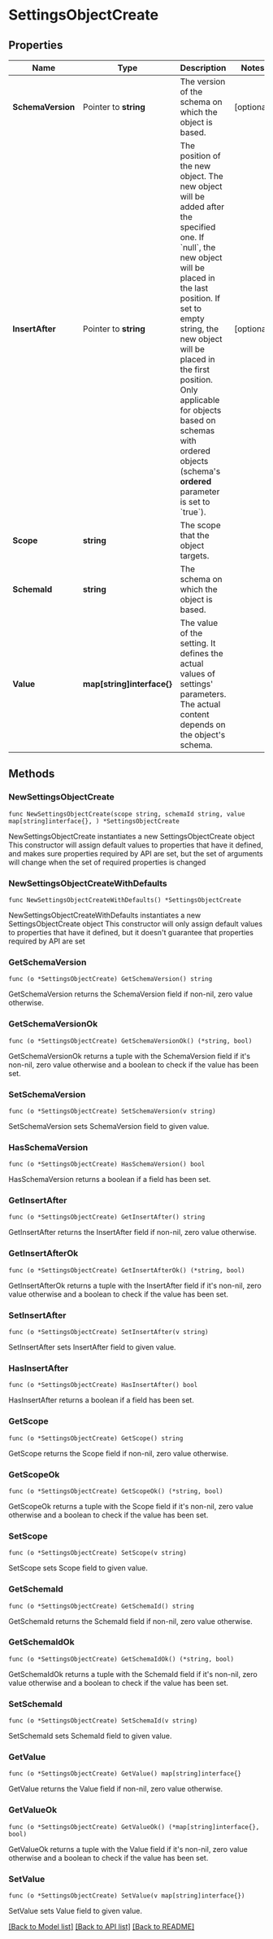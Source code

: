 # SettingsObjectCreate

## Properties

Name | Type | Description | Notes
------------ | ------------- | ------------- | -------------
**SchemaVersion** | Pointer to **string** | The version of the schema on which the object is based. | [optional] 
**InsertAfter** | Pointer to **string** | The position of the new object. The new object will be added after the specified one.   If &#x60;null&#x60;, the new object will be placed in the last position.   If set to empty string, the new object will be placed in the first position.   Only applicable for objects based on schemas with ordered objects (schema&#39;s **ordered** parameter is set to &#x60;true&#x60;). | [optional] 
**Scope** | **string** | The scope that the object targets. | 
**SchemaId** | **string** | The schema on which the object is based. | 
**Value** | **map[string]interface{}** | The value of the setting.    It defines the actual values of settings&#39; parameters.   The actual content depends on the object&#39;s schema. | 

## Methods

### NewSettingsObjectCreate

`func NewSettingsObjectCreate(scope string, schemaId string, value map[string]interface{}, ) *SettingsObjectCreate`

NewSettingsObjectCreate instantiates a new SettingsObjectCreate object
This constructor will assign default values to properties that have it defined,
and makes sure properties required by API are set, but the set of arguments
will change when the set of required properties is changed

### NewSettingsObjectCreateWithDefaults

`func NewSettingsObjectCreateWithDefaults() *SettingsObjectCreate`

NewSettingsObjectCreateWithDefaults instantiates a new SettingsObjectCreate object
This constructor will only assign default values to properties that have it defined,
but it doesn't guarantee that properties required by API are set

### GetSchemaVersion

`func (o *SettingsObjectCreate) GetSchemaVersion() string`

GetSchemaVersion returns the SchemaVersion field if non-nil, zero value otherwise.

### GetSchemaVersionOk

`func (o *SettingsObjectCreate) GetSchemaVersionOk() (*string, bool)`

GetSchemaVersionOk returns a tuple with the SchemaVersion field if it's non-nil, zero value otherwise
and a boolean to check if the value has been set.

### SetSchemaVersion

`func (o *SettingsObjectCreate) SetSchemaVersion(v string)`

SetSchemaVersion sets SchemaVersion field to given value.

### HasSchemaVersion

`func (o *SettingsObjectCreate) HasSchemaVersion() bool`

HasSchemaVersion returns a boolean if a field has been set.

### GetInsertAfter

`func (o *SettingsObjectCreate) GetInsertAfter() string`

GetInsertAfter returns the InsertAfter field if non-nil, zero value otherwise.

### GetInsertAfterOk

`func (o *SettingsObjectCreate) GetInsertAfterOk() (*string, bool)`

GetInsertAfterOk returns a tuple with the InsertAfter field if it's non-nil, zero value otherwise
and a boolean to check if the value has been set.

### SetInsertAfter

`func (o *SettingsObjectCreate) SetInsertAfter(v string)`

SetInsertAfter sets InsertAfter field to given value.

### HasInsertAfter

`func (o *SettingsObjectCreate) HasInsertAfter() bool`

HasInsertAfter returns a boolean if a field has been set.

### GetScope

`func (o *SettingsObjectCreate) GetScope() string`

GetScope returns the Scope field if non-nil, zero value otherwise.

### GetScopeOk

`func (o *SettingsObjectCreate) GetScopeOk() (*string, bool)`

GetScopeOk returns a tuple with the Scope field if it's non-nil, zero value otherwise
and a boolean to check if the value has been set.

### SetScope

`func (o *SettingsObjectCreate) SetScope(v string)`

SetScope sets Scope field to given value.


### GetSchemaId

`func (o *SettingsObjectCreate) GetSchemaId() string`

GetSchemaId returns the SchemaId field if non-nil, zero value otherwise.

### GetSchemaIdOk

`func (o *SettingsObjectCreate) GetSchemaIdOk() (*string, bool)`

GetSchemaIdOk returns a tuple with the SchemaId field if it's non-nil, zero value otherwise
and a boolean to check if the value has been set.

### SetSchemaId

`func (o *SettingsObjectCreate) SetSchemaId(v string)`

SetSchemaId sets SchemaId field to given value.


### GetValue

`func (o *SettingsObjectCreate) GetValue() map[string]interface{}`

GetValue returns the Value field if non-nil, zero value otherwise.

### GetValueOk

`func (o *SettingsObjectCreate) GetValueOk() (*map[string]interface{}, bool)`

GetValueOk returns a tuple with the Value field if it's non-nil, zero value otherwise
and a boolean to check if the value has been set.

### SetValue

`func (o *SettingsObjectCreate) SetValue(v map[string]interface{})`

SetValue sets Value field to given value.



[[Back to Model list]](../README.md#documentation-for-models) [[Back to API list]](../README.md#documentation-for-api-endpoints) [[Back to README]](../README.md)


